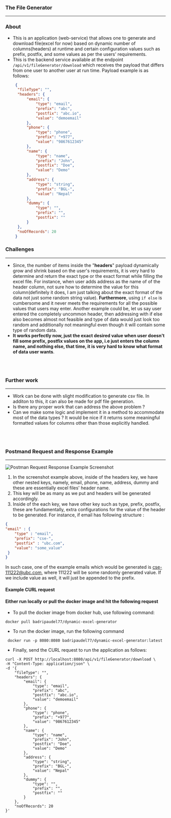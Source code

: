 ### The File Generator
_______________________
### **About**

- This is an application (web-service) that allows one to generate and download file(excel for now) 
based on dynamic number of columns(headers) at runtime and certain configuration values such as prefix, postfix, and some values as per the users' requirements.
- This is the backend service available at the endpoint ```/api/v1/fileGenerator/download``` which receives 
  the payload that differs from one user to another user at run time. Payload example is as follows: 
  ```json
   {
    "fileType": "",
    "headers": {
        "email": {
            "type": "email",
            "prefix": "abc",
            "postfix": "abc.io",
            "value": "demoemail"
        },
        "phone": {
            "type": "phone",
            "prefix": "+977",
            "value": "9867612345"
        },
        "name": {
            "type": "name",
            "prefix": "John",
            "postfix": "Doe",
            "value": "Demo"
        },
        "address": {
            "type": "string",
            "prefix": "BGL-",
            "value": "Nepal"
        },
        "dummy": {
            "type": "",
            "prefix": "",
            "postfix": ""
        }
    },
    "noOfRecords": 20
   }
  

### Challenges
_____________
- Since, the number of items inside the "**headers**" payload dynamically 
 grow and shrink based on the user's requirements, it is very 
 hard to determine and return the exact type or the exact format 
 while filling the excel file. For instance, when user adds address as the name of 
 of the header column, not sure how to determine the value for this column(definitely it does, I am just talking about the exact format of the data not just some random string value). **Furthermore**, using ```if else``` is cumbersome and it never meets the requirements for all the possible values that users may enter.
 Another example could be, let us say user entered the completely uncommon header, then addressing with if else also becomes almost not feasible and type of data would just look too random and additionally not meaningful even though it will contain some type of random data.
- **It works perfectly now, just the exact desired value when user doesn't fill some prefix, postfix values on the app, i.e just enters the column name, and nothing else, that time, it is very hard to know what format of data user wants**.
<br/>
<br/>

### Further work 
____________________
- Work can be done with slight modification to generate csv file. In additon to this, it can also be made for pdf file generation.
- Is there any proper work that can address the above problem ? 
- Can we make some logic and implement it in a method to accommodate most of the data types ? It would be nice if it 
  returns some meaningful formatted values for columns other than those explicitly handled.
<br>
<br>

### Postmand Request and Response Example
________________________________________
  ![Postman Request Response Example Screenshot](https://user-images.githubusercontent.com/40663560/269028708-8401bfb6-8e48-4b4e-ac18-03884fbcb530.png)
<br>

1. <span>In the screenshot example above, inside of the headers key, we have other nested keys, namely, email, phone, name, address, dummy and these are essentially excel files' header name.</span>
2. This key will be as many as we put and headers will be generated accordingly.
3. Inside of the each key, we have other key such as type, prefix, postfix, these are fundamentally, extra configurations for the value of the header to be generated. 
  For instance, if email has following structure : 
  ```json
 {
  "email" : {
      "type" : "email",
      "prefix": "cse-",
      "postfix" : "ubc.com",
      "value": "some_value"
   }
}
```
In such case, one of the example emails which would be generated is cse-111222@ubc.com, where 111222 will be some randomly generated value. If we include value as well, it will just be appended to the prefix.

#### Example CURL request 
#### Either run locally or pull the docker image and hit the following request
- To pull the docker image from docker hub, use following command:
```commandline
docker pull badripaudel77/dynamic-excel-generator
```
- To run the docker image, run the following command
```commandline
 docker run -p 8080:8080 badripaudel77/dynamic-excel-generator:latest
```
- Finally, send the CURL request to run the application as follows:
```curl
curl -X POST http://localhost:8080/api/v1/fileGenerator/download \
-H "Content-Type: application/json" \
-d '{
    "fileType": "",
    "headers": {
        "email": {
            "type": "email",
            "prefix": "abc",
            "postfix": "abc.io",
            "value": "demoemail"
        },
        "phone": {
            "type": "phone",
            "prefix": "+977",
            "value": "9867612345"
        },
        "name": {
            "type": "name",
            "prefix": "John",
            "postfix": "Doe",
            "value": "Demo"
        },
        "address": {
            "type": "string",
            "prefix": "BGL-",
            "value": "Nepal"
        },
        "dummy": {
            "type": "",
            "prefix": "",
            "postfix": ""
        }
    },
    "noOfRecords": 20
}'
```

